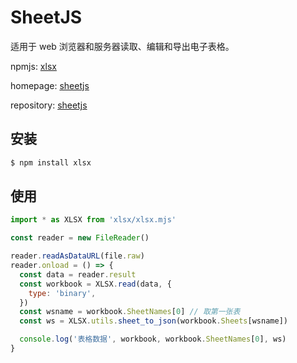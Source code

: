 # SheetJS

适用于 web 浏览器和服务器读取、编辑和导出电子表格。

npmjs: [xlsx](https://www.npmjs.com/package/xlsx)

homepage: [sheetjs](https://sheetjs.com/)

repository: [sheetjs](https://github.com/SheetJS/sheetjs)

## 安装

```bash
$ npm install xlsx
```

## 使用

```javascript
import * as XLSX from 'xlsx/xlsx.mjs'

const reader = new FileReader()

reader.readAsDataURL(file.raw)
reader.onload = () => {
  const data = reader.result
  const workbook = XLSX.read(data, {
    type: 'binary',
  })
  const wsname = workbook.SheetNames[0] // 取第一张表
  const ws = XLSX.utils.sheet_to_json(workbook.Sheets[wsname])

  console.log('表格数据', workbook, workbook.SheetNames[0], ws)
}
```
